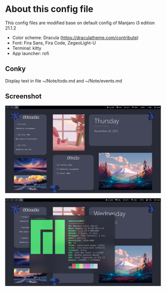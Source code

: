 # About this config file

This config files are modified base on default config of Manjaro i3 edition 21.1.2

- Color scheme: Dracula (https://draculatheme.com/contribute)
- Font: Fira Sans, Fira Code, ZegeoLight-U
- Terminal: kitty
- App launcher: rofi

## Conky 

Display text in file ~/Note/todo.md and ~/Note/events.md

## Screenshot

![alt text](https://github.com/leyamir/My-config-file/blob/main/screenshot.png)

![alt text](https://github.com/leyamir/My-config-file/blob/main/neofetch.png)